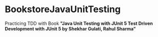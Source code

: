 # BookstoreJavaUnitTesting
Practicing TDD with Book **"Java Unit Testing with JUnit 5 Test Driven Development with JUnit 5 by Shekhar Gulati, Rahul Sharma"**